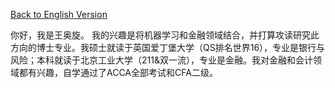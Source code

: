[Back to English Version](index.md)

你好，我是王奥旋。 我的兴趣是将机器学习和金融领域结合，并打算攻读研究此方向的博士专业。我硕士就读于英国爱丁堡大学（QS排名世界16），专业是银行与风险；本科就读于北京工业大学（211&双一流），专业是金融。我对金融和会计领域都有兴趣，自学通过了ACCA全部考试和CFA二级。
